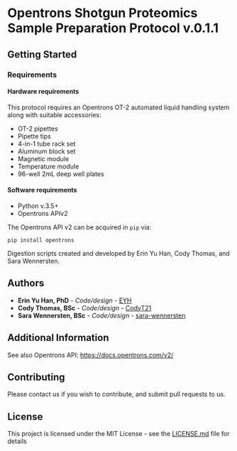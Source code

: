 # Opentrons Shotgun Proteomics Sample Preparation Protocol v.0.1.1


## Getting Started


### Requirements

#### Hardware requirements

This protocol requires an Opentrons OT-2 automated liquid handling system along with suitable accessories:

- OT-2 pipettes
- Pipette tips
- 4-in-1 tube rack set
- Aluminum block set
- Magnetic module
- Temperature module
- 96-well 2mL deep well plates

#### Software requirements

- Python v.3.5+
- Opentrons APIv2

The Opentrons API v2 can be acquired in `pip` via:

```
pip install opentrons
```



Digestion scripts created and developed by Erin Yu Han, Cody Thomas, and Sara Wennersten. 


## Authors

* **Erin Yu Han, PhD** - *Code/design* - [EYH](https://github.com/ErinYH)
* **Cody Thomas, BSc** - *Code/design* - [CodyT21](https://github.com/CodyT21)
* **Sara Wennersten, BSc** - *Code/design* - [sara-wennersten](https://github.com/sara-wennersten)

## Additional Information

See also Opentrons API: https://docs.opentrons.com/v2/

## Contributing

Please contact us if you wish to contribute, and submit pull requests to us.


## License

This project is licensed under the MIT License - see the [LICENSE.md](LICENSE.md) file for details